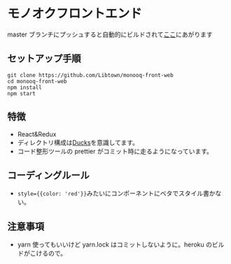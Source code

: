 # モノオクフロントエンド

master ブランチにプッシュすると自動的にビルドされて[ここ](https://monooq-v2.herokuapp.com/)にあがります

## セットアップ手順

```
git clone https://github.com/Libtown/monooq-front-web
cd monooq-front-web
npm install
npm start
```

## 特徴

* React&Redux
* ディレクトリ構成は[Ducks](https://github.com/erikras/ducks-modular-redux)を意識してます。
* コード整形ツールの prettier がコミット時に走るようになっています。

## コーディングルール

* `style={{color: 'red'}}`みたいにコンポーネントにベタでスタイル書かない。

## 注意事項

* yarn 使ってもいいけど yarn.lock はコミットしないように。heroku のビルドがこけるので。
